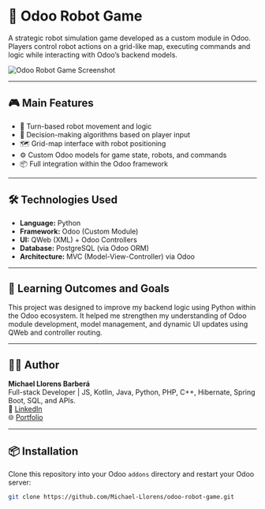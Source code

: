 # 🤖 Odoo Robot Game

A strategic robot simulation game developed as a custom module in Odoo. Players control robot actions on a grid-like map, executing commands and logic while interacting with Odoo’s backend models.

![Odoo Robot Game Screenshot](./img/odoo-robots.png) <!-- Replace with actual screenshot -->

---

## 🎮 Main Features

- 🔁 Turn-based robot movement and logic
- 🧠 Decision-making algorithms based on player input
- 🗺️ Grid-map interface with robot positioning
- ⚙️ Custom Odoo models for game state, robots, and commands
- 📦 Full integration within the Odoo framework

---

## 🛠️ Technologies Used

- **Language:** Python
- **Framework:** Odoo (Custom Module)
- **UI:** QWeb (XML) + Odoo Controllers
- **Database:** PostgreSQL (via Odoo ORM)
- **Architecture:** MVC (Model-View-Controller) via Odoo

---

## 🧠 Learning Outcomes and Goals

This project was designed to improve my backend logic using Python within the Odoo ecosystem. It helped me strengthen my understanding of Odoo module development, model management, and dynamic UI updates using QWeb and controller routing.

---

## 👨‍💻 Author

**Michael Llorens Barberá**  
Full-stack Developer | JS, Kotlin, Java, Python, PHP, C++, Hibernate, Spring Boot, SQL, and APIs.  
📧 [LinkedIn](https://www.linkedin.com/in/michael-llorens-barbera-32b9272b3/)  
🌐 [Portfolio](https://github.com/Michael-Llorens)

---

## 📦 Installation

Clone this repository into your Odoo `addons` directory and restart your Odoo server:

```bash
git clone https://github.com/Michael-Llorens/odoo-robot-game.git
